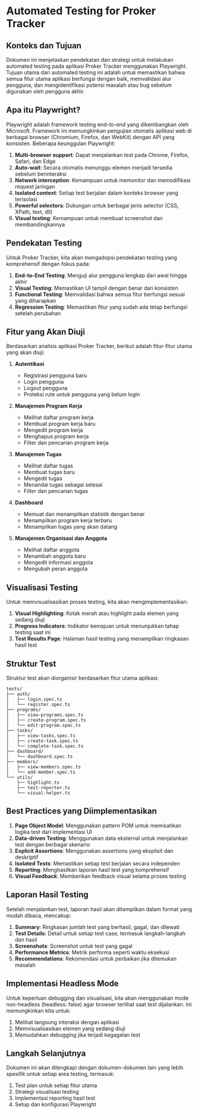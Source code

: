 # Automated Testing for Proker Tracker

## Konteks dan Tujuan

Dokumen ini menjelaskan pendekatan dan strategi untuk melakukan automated testing pada aplikasi Proker Tracker menggunakan Playwright. Tujuan utama dari automated testing ini adalah untuk memastikan bahwa semua fitur utama aplikasi berfungsi dengan baik, memvalidasi alur pengguna, dan mengidentifikasi potensi masalah atau bug sebelum digunakan oleh pengguna akhir.

## Apa itu Playwright?

Playwright adalah framework testing end-to-end yang dikembangkan oleh Microsoft. Framework ini memungkinkan pengujian otomatis aplikasi web di berbagai browser (Chromium, Firefox, dan WebKit) dengan API yang konsisten. Beberapa keunggulan Playwright:

1. **Multi-browser support**: Dapat menjalankan test pada Chrome, Firefox, Safari, dan Edge
2. **Auto-wait**: Secara otomatis menunggu elemen menjadi tersedia sebelum berinteraksi
3. **Network interception**: Kemampuan untuk memonitor dan memodifikasi request jaringan
4. **Isolated context**: Setiap test berjalan dalam konteks browser yang terisolasi
5. **Powerful selectors**: Dukungan untuk berbagai jenis selector (CSS, XPath, text, dll)
6. **Visual testing**: Kemampuan untuk membuat screenshot dan membandingkannya

## Pendekatan Testing

Untuk Proker Tracker, kita akan mengadopsi pendekatan testing yang komprehensif dengan fokus pada:

1. **End-to-End Testing**: Menguji alur pengguna lengkap dari awal hingga akhir
2. **Visual Testing**: Memastikan UI tampil dengan benar dan konsisten
3. **Functional Testing**: Memvalidasi bahwa semua fitur berfungsi sesuai yang diharapkan
4. **Regression Testing**: Memastikan fitur yang sudah ada tetap berfungsi setelah perubahan

## Fitur yang Akan Diuji

Berdasarkan analisis aplikasi Proker Tracker, berikut adalah fitur-fitur utama yang akan diuji:

1. **Autentikasi**
   - Registrasi pengguna baru
   - Login pengguna
   - Logout pengguna
   - Proteksi rute untuk pengguna yang belum login

2. **Manajemen Program Kerja**
   - Melihat daftar program kerja
   - Membuat program kerja baru
   - Mengedit program kerja
   - Menghapus program kerja
   - Filter dan pencarian program kerja

3. **Manajemen Tugas**
   - Melihat daftar tugas
   - Membuat tugas baru
   - Mengedit tugas
   - Menandai tugas sebagai selesai
   - Filter dan pencarian tugas

4. **Dashboard**
   - Memuat dan menampilkan statistik dengan benar
   - Menampilkan program kerja terbaru
   - Menampilkan tugas yang akan datang

5. **Manajemen Organisasi dan Anggota**
   - Melihat daftar anggota
   - Menambah anggota baru
   - Mengedit informasi anggota
   - Mengubah peran anggota

## Visualisasi Testing

Untuk memvisualisasikan proses testing, kita akan mengimplementasikan:

1. **Visual Highlighting**: Kotak merah atau highlight pada elemen yang sedang diuji
2. **Progress Indicators**: Indikator kemajuan untuk menunjukkan tahap testing saat ini
3. **Test Results Page**: Halaman hasil testing yang menampilkan ringkasan hasil test

## Struktur Test

Struktur test akan diorganisir berdasarkan fitur utama aplikasi:

```
tests/
├── auth/
│   ├── login.spec.ts
│   └── register.spec.ts
├── programs/
│   ├── view-programs.spec.ts
│   ├── create-program.spec.ts
│   └── edit-program.spec.ts
├── tasks/
│   ├── view-tasks.spec.ts
│   ├── create-task.spec.ts
│   └── complete-task.spec.ts
├── dashboard/
│   └── dashboard.spec.ts
├── members/
│   ├── view-members.spec.ts
│   └── add-member.spec.ts
└── utils/
    ├── highlight.ts
    ├── test-reporter.ts
    └── visual-helper.ts
```

## Best Practices yang Diimplementasikan

1. **Page Object Model**: Menggunakan pattern POM untuk memisahkan logika test dari implementasi UI
2. **Data-driven Testing**: Menggunakan data eksternal untuk menjalankan test dengan berbagai skenario
3. **Explicit Assertions**: Menggunakan assertions yang eksplisit dan deskriptif
4. **Isolated Tests**: Memastikan setiap test berjalan secara independen
5. **Reporting**: Menghasilkan laporan hasil test yang komprehensif
6. **Visual Feedback**: Memberikan feedback visual selama proses testing

## Laporan Hasil Testing

Setelah menjalankan test, laporan hasil akan ditampilkan dalam format yang mudah dibaca, mencakup:

1. **Summary**: Ringkasan jumlah test yang berhasil, gagal, dan dilewati
2. **Test Details**: Detail untuk setiap test case, termasuk langkah-langkah dan hasil
3. **Screenshots**: Screenshot untuk test yang gagal
4. **Performance Metrics**: Metrik performa seperti waktu eksekusi
5. **Recommendations**: Rekomendasi untuk perbaikan jika ditemukan masalah

## Implementasi Headless Mode

Untuk keperluan debugging dan visualisasi, kita akan menggunakan mode non-headless (headless: false) agar browser terlihat saat test dijalankan. Ini memungkinkan kita untuk:

1. Melihat langsung interaksi dengan aplikasi
2. Memvisualisasikan elemen yang sedang diuji
3. Memudahkan debugging jika terjadi kegagalan test

## Langkah Selanjutnya

Dokumen ini akan dilengkapi dengan dokumen-dokumen lain yang lebih spesifik untuk setiap area testing, termasuk:

1. Test plan untuk setiap fitur utama
2. Strategi visualisasi testing
3. Implementasi reporting hasil test
4. Setup dan konfigurasi Playwright